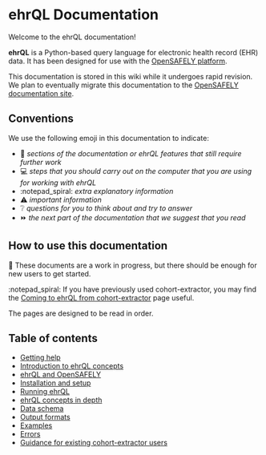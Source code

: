 # ehrQL Documentation

Welcome to the ehrQL documentation!

**ehrQL** is a Python-based query language for electronic health record (EHR) data.
It has been designed for use with the [OpenSAFELY platform](https://docs.opensafely.org).

This documentation is stored in this wiki
while it undergoes rapid revision.
We plan to eventually migrate this documentation to the [OpenSAFELY documentation site](https://docs.opensafely.org).

## Conventions

We use the following emoji in this documentation to indicate:

* :construction: *sections of the documentation
  or ehrQL features that still require further work*
* :computer: *steps that you should carry out on the computer
  that you are using for working with ehrQL*
* :notepad_spiral: *extra explanatory information*
* :warning: *important information*
* :grey_question: *questions for you to think about and try to answer*
* :fast_forward: *the next part of the documentation that we suggest that you read*

## How to use this documentation

:construction: These documents are a work in progress,
but there should be enough for new users to get started.

:notepad_spiral: If you have previously used cohort-extractor,
you may find the [Coming to ehrQL from cohort-extractor](guidance-for-existing-cohort-extractor-users.md) page useful.

The pages are designed to be read in order.

## Table of contents

* [Getting help](getting-help.md)
* [Introduction to ehrQL concepts](introduction-to-ehrql-concepts.md)
* [ehrQL and OpenSAFELY](ehrql-and-opensafely.md)
* [Installation and setup](installation-and-setup.md)
* [Running ehrQL](running-ehrql.md)
* [ehrQL concepts in depth](ehrql-concepts-in-depth.md)
* [Data schema](the-ehrql-data-schema.md)
* [Output formats](ehrql-output-formats.md)
* [Examples](ehrql-examples.md)
* [Errors](ehrql-errors.md)
* [Guidance for existing cohort-extractor users](guidance-for-existing-cohort-extractor-users.md)
